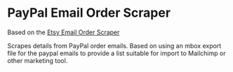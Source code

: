 # PayPal Email Order Scraper
Based on the [Etsy Email Order Scraper](https://github.com/simonprickett/etsyorderemailscraper)

Scrapes details from PayPal order emails. Based on using an mbox export file for the paypal emails to provide a list suitable for import to Mailchimp or other marketing tool.

